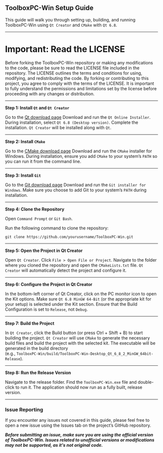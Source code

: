 ## ToolboxPC-Win Setup Guide

This guide will walk you through setting up, building, and running ToolboxPC-Win using `Qt Creator` and `CMake` with `Qt 6.8`.

---

# Important: Read the LICENSE

Before forking the ToolboxPC-Win repository or making any modifications to the code, please be sure to read the LICENSE file included in the repository. The LICENSE outlines the terms and conditions for using, modifying, and redistributing the code. By forking or contributing to this project, you agree to comply with the terms of the LICENSE. It is important to fully understand the permissions and limitations set by the license before proceeding with any changes or distribution.

---

**Step 1: Install `Qt` and `Qt Creator`**

Go to the [Qt download page](https://www.qt.io/download-qt-installer-oss)
Download and run the `Qt Online Installer`.
During installation, select `Qt 6.8 (Desktop version)`.
Complete the installation. `Qt Creator` will be installed along with `Qt`.

---

**Step 2: Install `CMake`**

Go to the [CMake download page](https://cmake.org/download/)
Download and run the `CMake` installer for Windows.
During installation, ensure you add `CMake` to your system’s `PATH` so you can run it from the command line.

---
**Step 3: Install `Git`**

Go to the [Git download page](https://git-scm.com/download/win)
Download and run the `Git installer for Windows`.
Make sure you choose to add Git to your system’s `PATH` during installation.

---

**Step 4: Clone the Repository**

Open `Command Prompt` or `Git Bash`.

Run the following command to clone the repository:

```
git clone https://github.com/yourusername/ToolboxPC-Win.git
```
---

**Step 5: Open the Project in Qt Creator**

Open `Qt Creator`.
Click `File > Open File or Project`.
Navigate to the folder where you cloned the repository and open the `CMakeLists.txt` file.
`Qt Creator` will automatically detect the project and configure it.

---

**Step 6: Configure the Project in Qt Creator**

In the bottom-left corner of Qt Creator, click on the PC monitor icon to open the Kit options.
Make sure `Qt 6.8 MinGW 64-Bit` (or the appropriate kit for your setup) is selected under the Kit section.
Ensure that the Build Configuration is set to `Release`, not `Debug`.

---

**Step 7: Build the Project**

In `Qt Creator`, click the Build button (or press Ctrl + Shift + B) to start building the project.
`Qt Creator` will use `CMake` to generate the necessary build files and build the project with the selected kit.
The executable will be generated in the build directory<br>
(e.g., `ToolboxPC-Win/build/ToolboxPC-Win-Desktop_Qt_6_8_2_MinGW_64bit-Release`).

---

**Step 8: Run the Release Version**

Navigate to the release folder.
Find the `ToolboxPC-Win.exe` file and double-click to run it.
The application should now run as a fully built, release version.

---

### Issue Reporting

If you encounter any issues not covered in this guide, please feel free to open a new issue using the Issues tab on the project’s GitHub repository.

***Before submitting an issue, make sure you are using the official version of ToolboxPC-Win. Issues related to unofficial versions or modifications may not be supported, as it's not original code.***